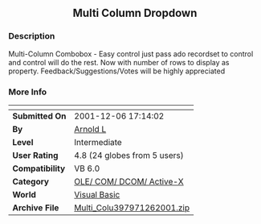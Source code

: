 ﻿<div align="center">

## Multi Column Dropdown


</div>

### Description

Multi-Column Combobox - Easy control just pass ado recordset to control and control will do the rest. Now with number of rows to display as property. Feedback/Suggestions/Votes will be highly appreciated
 
### More Info
 


<span>             |<span>
---                |---
**Submitted On**   |2001-12-06 17:14:02
**By**             |[Arnold L](https://github.com/Planet-Source-Code/PSCIndex/blob/master/ByAuthor/arnold-l.md)
**Level**          |Intermediate
**User Rating**    |4.8 (24 globes from 5 users)
**Compatibility**  |VB 6\.0
**Category**       |[OLE/ COM/ DCOM/ Active\-X](https://github.com/Planet-Source-Code/PSCIndex/blob/master/ByCategory/ole-com-dcom-active-x__1-29.md)
**World**          |[Visual Basic](https://github.com/Planet-Source-Code/PSCIndex/blob/master/ByWorld/visual-basic.md)
**Archive File**   |[Multi\_Colu397971262001\.zip](https://github.com/Planet-Source-Code/arnold-l-multi-column-dropdown__1-29481/archive/master.zip)








